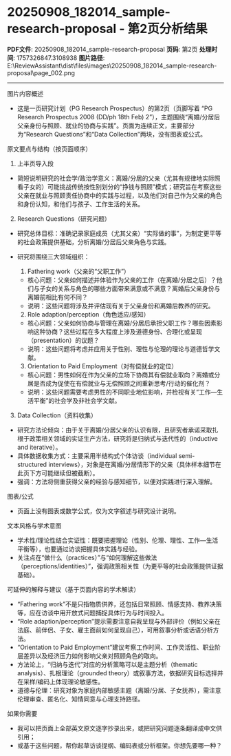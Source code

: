 # 20250908_182014_sample-research-proposal - 第2页分析结果

**PDF文件**: 20250908_182014_sample-research-proposal
**页码**: 第2页
**处理时间**: 1757326847.3108938
**图片路径**: E:\ReviewAssistant\dist\files\images\20250908_182014_sample-research-proposal\page_002.png

---

图片内容概述
- 这是一页研究计划（PG Research Prospectus）的第2页（页脚写着 “PG Research Prospectus 2008 (DD/ph 18th Feb) 2”），主题围绕“离婚/分居后父亲身份与照顾、就业的协商与实践”。页面为连续正文，主要部分为“Research Questions”和“Data Collection”两块，没有图表或公式。

原文要点与结构（按页面顺序）
1) 上半页导入段
- 简短说明研究的社会学/政治学意义：离婚/分居的父亲（尤其有规律地实际照看子女的）可能挑战传统按性别划分的“挣钱与照顾”模式；研究旨在考察这些父亲在就业与照顾责任协商中的实践与过程，以及他们对自己作为父亲的角色和身份认知，和他们与孩子、工作生活的关系。

2) Research Questions（研究问题）
- 研究总体目标：准确记录家庭成员（尤其父亲）“实际做的事”，为制定更平等的社会政策提供基础，分析离婚/分居后父亲角色与实践。
- 研究将围绕三大领域组织：

  1. Fathering work（父亲的“父职工作”）
  - 核心问题：父亲如何描述并体验作为父亲的工作（在离婚/分居之后）？他们与子女的关系与角色的哪些方面带来满意或不满意？离婚后父亲身份与离婚前相比有何不同？
  - 说明：这些问题将涉及并评估现有关于父亲身份和离婚后教养的研究。

  2. Role adaption/perception（角色适应/感知）
  - 核心问题：父亲如何协商与管理在离婚/分居后承担父职工作？哪些因素影响这种协商？这些过程在多大程度上涉及道德身份、合理化或呈现（presentation）的议题？
  - 说明：这些问题将考虑并应用关于性别、理性与伦理的理论与道德哲学文献。

  3. Orientation to Paid Employment（对有偿就业的定位）
  - 核心问题：男性如何在作为父亲的立场下协商其有偿就业取向？离婚或分居是否成为促使在有偿就业与无偿照顾之间重新思考/行动的催化剂？
  - 说明：这些问题需要考虑男性的不同职业地位影响，并检视有关“工作—生活平衡”的社会学及非社会学文献。

3) Data Collection（资料收集）
- 研究方法论倾向：由于关于离婚/分居父亲的认识有限，且研究者承诺采取扎根于政策相关领域的实证生产方法，研究将是归纳式与迭代性的（inductive and iterative）。
- 具体数据收集方式：主要采用半结构式个体访谈（individual semi-structured interviews），对象是在离婚/分居情形下的父亲（具体样本细节在此页下方可能继续但被截断）。
- 强调：方法将侧重获得父亲的经验与感知细节，以便对实践进行深入理解。

图表/公式
- 页面上没有图表或数学公式，仅为文字叙述与研究设计说明。

文本风格与学术意图
- 学术性/理论性结合实证性：既要把握理论（性别、伦理、理性、工作—生活平衡等），也要通过访谈把握具体实践与经验。
- 关注点在“做什么（practices）”与“如何理解这些做法（perceptions/identities）”，强调政策相关性（为更平等的社会政策提供证据基础）。

可延伸的解释与建议（基于页面内容的学术解读）
- “Fathering work”不是只指物质供养，还包括日常照顾、情感支持、教养决策等，应在访谈中用开放式问题捕捉具体行为与时间投入。
- “Role adaption/perception”提示需要注意自我呈现与外部评价（例如父亲在法庭、前伴侣、子女、雇主面前如何呈现自己），可用叙事分析或话语分析方法。
- “Orientation to Paid Employment”建议考察工作时间、工作灵活性、职业阶层差异以及经济压力如何影响父亲对照顾角色的取向。
- 方法论上，“归纳与迭代”对应的分析策略可以是主题分析（thematic analysis）、扎根理论（grounded theory）或叙事方法，依据研究目标选择并在采样/编码上体现理论敏感性。
- 道德与伦理：研究对象为家庭内部敏感主题（离婚/分居、子女抚养），需注意伦理审查、匿名化、知情同意与心理支持路径。

如果你需要
- 我可以把页面上全部英文原文逐字抄录出来，或把研究问题逐条翻译成中文供引用；
- 或基于这些问题，帮你起草访谈提纲、编码表或分析框架。你想先要哪一种？